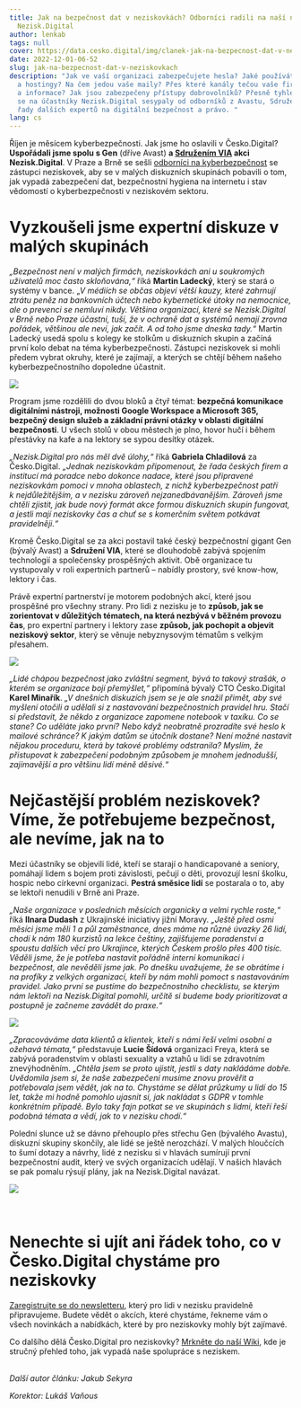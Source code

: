 ```yaml
---
title: Jak na bezpečnost dat v neziskovkách? Odborníci radili na naší nové akci
  Nezisk.Digital
author: lenkab
tags: null
cover: https://data.cesko.digital/img/clanek-jak-na-bezpecnost-dat-v-neziskovkach/jak-na-bezpecnost-dat-v-neziskovkach.png
date: 2022-12-01-06-52
slug: jak-na-bezpecnost-dat-v-neziskovkach
description: "Jak ve vaší organizaci zabezpečujete hesla? Jaké používáte domény
  a hostingy? Na čem jedou vaše maily? Přes které kanály tečou vaše firemní data
  a informace? Jak jsou zabezpečeny přístupy dobrovolníků? Přesně tyhle otázky
  se na účastníky Nezisk.Digital sesypaly od odborníků z Avastu, Sdružení VIA a
  řady dalších expertů na digitální bezpečnost a právo. "
lang: cs
---
```

Říjen je měsícem kyberbezpečnosti. Jak jsme ho oslavili v Česko.Digital? **Uspořádali jsme spolu s Gen** (dříve Avast) **a [Sdružením VIA](https://sdruzenivia.cz/) akci Nezisk.Digital**. V Praze a Brně se sešli [odborníci na kyberbezpečnost](https://cesko.digital/events/nezisk-digital) se zástupci neziskovek, aby se v malých diskuzních skupinách pobavili o tom, jak vypadá zabezpečení dat, bezpečnostní hygiena na internetu i stav vědomostí o kyberbezpečnosti v neziskovém sektoru. 

# Vyzkoušeli jsme expertní diskuze v malých skupinách

*„Bezpečnost není v malých firmách, neziskovkách ani u soukromých uživatelů moc často skloňována,“* říká **Martin Ladecký**, který se stará o systémy v bance. „*V médiích se občas objeví větší kauzy, které zahrnují ztrátu peněz na bankovních účtech nebo kybernetické útoky na nemocnice, ale o prevenci se nemluví nikdy. Většina organizací, které se Nezisk.Digital v Brně nebo Praze účastní, tuší, že v ochraně dat a systémů nemají zrovna pořádek, většinou ale neví, jak začít. A od toho jsme dneska tady.“* Martin Ladecký usedá spolu s kolegy ke stolkům u diskuzních skupin a začíná první kolo debat na téma kyberbezpečnosti. Zástupci neziskovek si mohli předem vybrat okruhy, které je zajímají, a kterých se chtějí během našeho kyberbezpečnostního dopoledne účastnit. 

![](https://data.cesko.digital/img/clanek-jak-na-bezpecnost-dat-v-neziskovkach/1.jpg)

Program jsme rozdělili do dvou bloků a čtyř témat: **bezpečná komunikace digitálními nástroji, možnosti Google Workspace a Microsoft 365, bezpečný design služeb a základní právní otázky v oblasti digitální bezpečnosti**. U všech stolů v obou městech je plno, hovor hučí i během přestávky na kafe a na lektory se sypou desítky otázek.

*„Nezisk.Digital pro nás měl dvě úlohy,“* říká **Gabriela Chladilová** za Česko.Digital. *„Jednak neziskovkám připomenout, že řada českých firem a institucí má poradce nebo dokonce nadace, které jsou připravené neziskovkám pomoci v mnoha oblastech, z nichž kyberbezpečnost patří k nejdůležitějším, a v nezisku zároveň nejzanedbávanějším. Zároveň jsme chtěli zjistit, jak bude nový formát akce formou diskuzních skupin fungovat, a jestli mají neziskovky čas a chuť se s komerčním světem potkávat pravidelněji.“*    

Kromě Česko.Digital se za akci postavil také český bezpečnostní gigant Gen (bývalý Avast) a **Sdružení VIA**, které se dlouhodobě zabývá spojením technologií a společensky prospěšných aktivit. Obě organizace tu vystupovaly v roli expertních partnerů – nabídly prostory, své know-how, lektory i čas. 

Právě expertní partnerství je motorem podobných akcí, které jsou prospěšné pro všechny strany. Pro lidi z nezisku je to **způsob, jak se zorientovat v důležitých tématech, na která nezbývá v běžném provozu čas**, pro expertní partnery i lektory zase **způsob, jak pochopit a objevit neziskový sektor**, který se věnuje nebyznysovým tématům s velkým přesahem.

![](https://data.cesko.digital/img/clanek-jak-na-bezpecnost-dat-v-neziskovkach/2.jpg)

*„Lidé chápou bezpečnost jako zvláštní segment, bývá to takový strašák, o kterém se organizace bojí přemýšlet,“* připomíná bývalý CTO Česko.Digital **Karel Minařík**. *„V dnešních diskuzích jsem se je ale snažil přimět, aby své myšlení otočili a udělali si z nastavování bezpečnostních pravidel hru. Stačí si představit, že někdo z organizace zapomene notebook v taxíku. Co se stane? Co uděláte jako první? Nebo když neobratně prozradíte své heslo k mailové schránce? K jakým datům se útočník dostane? Není možné nastavit nějakou proceduru, která by takové problémy odstranila? Myslím, že přistupovat k zabezpečení podobným způsobem je mnohem jednodušší, zajímavější a pro většinu lidí méně děsivé.“*

# Nejčastější problém neziskovek? Víme, že potřebujeme bezpečnost, ale nevíme, jak na to

Mezi účastníky se objevili lidé, kteří se starají o handicapované a seniory, pomáhají lidem s bojem proti závislosti, pečují o děti, provozují lesní školku, hospic nebo církevní organizaci. **Pestrá směsice lidí** se postarala o to, aby se lektoři nenudili v Brně ani Praze.

*„Naše organizace v posledních měsících organicky a velmi rychle roste,“* říká **Ilnara Dudash** z Ukrajinské iniciativy jižní Moravy. *„Ještě před osmi měsíci jsme měli 1 a půl zaměstnance, dnes máme na různé úvazky 26 lidí, chodí k nám 180 kurzistů na lekce češtiny, zajišťujeme poradenství a spoustu dalších věcí pro Ukrajince, kterých Českem prošlo přes 400 tisíc. Věděli jsme, že je potřeba nastavit pořádně interní komunikaci i bezpečnost, ale nevěděli jsme jak. Po dnešku uvažujeme, že se obrátíme i na profíky z velkých organizací, kteří by nám mohli pomoct s nastavováním pravidel. Jako první se pustíme do bezpečnostního checklistu, se kterým nám lektoři na Nezisk.Digital pomohli, určitě si budeme body prioritizovat a postupně je začneme zavádět do praxe.“*

![](https://data.cesko.digital/img/clanek-jak-na-bezpecnost-dat-v-neziskovkach/3.jpg)

*„Zpracováváme data klientů a klientek, kteří s námi řeší velmi osobní a ožehavá témata,“* představuje **Lucie Šídová** organizaci Freya, která se zabývá poradenstvím v oblasti sexuality a vztahů u lidí se zdravotním znevýhodněním. *„Chtěla jsem se proto ujistit, jestli s daty nakládáme dobře. Uvědomila jsem si, že naše zabezpečení musíme znovu prověřit a potřebovala jsem vědět, jak na to. Chystáme se dělat průzkumy u lidí do 15 let, takže mi hodně pomohlo ujasnit si, jak nakládat s GDPR v tomhle konkrétním případě. Bylo taky fajn potkat se ve skupinách s lidmi, kteří řeší podobná témata a vědí, jak to v nezisku chodí.“*

Polední slunce už se dávno přehouplo přes střechu Gen (bývalého Avastu), diskuzní skupiny skončily, ale lidé se ještě nerozchází. V malých hloučcích to šumí dotazy a návrhy, lidé z nezisku si v hlavách sumírují první bezpečnostní audit, který ve svých organizacích udělají. V našich hlavách se pak pomalu rýsují plány, jak na Nezisk.Digital navázat. 

![](https://data.cesko.digital/img/clanek-jak-na-bezpecnost-dat-v-neziskovkach/4.jpg)

<br>

# Nenechte si ujít ani řádek toho, co v Česko.Digital chystáme pro neziskovky

[Zaregistrujte se do newsletteru](https://ceskodigital.ecomailapp.cz/public/form/4-f67e22c6c3dacfc9b77b6b40399abc16), který pro lidi v nezisku pravidelně připravujeme. Budete vědět o akcích, které chystáme, řekneme vám o všech novinkách a nabídkách, které by pro neziskovky mohly být zajímavé.

Co dalšího dělá Česko.Digital pro neziskovky? [Mrkněte do naší Wiki](https://cesko-digital.atlassian.net/wiki/spaces/CD/pages/816742685/Neziskov+organizace+a+st+t+Co+o+ek+vat+od+spolupr+ce+s+.d), kde je stručný přehled toho, jak vypadá naše spolupráce s neziskem.

\
*Další autor článku: Jakub Sekyra*

*Korektor: Lukáš Vaňous*